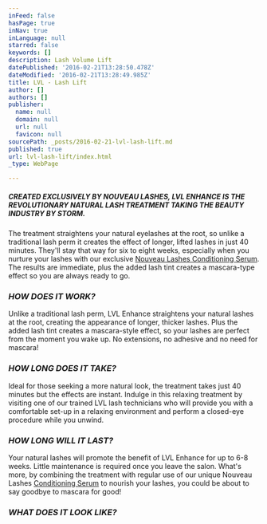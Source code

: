 ```yaml
---
inFeed: false
hasPage: true
inNav: true
inLanguage: null
starred: false
keywords: []
description: Lash Volume Lift
datePublished: '2016-02-21T13:28:50.478Z'
dateModified: '2016-02-21T13:28:49.985Z'
title: LVL - Lash Lift
author: []
authors: []
publisher:
  name: null
  domain: null
  url: null
  favicon: null
sourcePath: _posts/2016-02-21-lvl-lash-lift.md
published: true
url: lvl-lash-lift/index.html
_type: WebPage

---
```

##### CREATED EXCLUSIVELY BY NOUVEAU LASHES, LVL ENHANCE IS THE REVOLUTIONARY NATURAL LASH TREATMENT TAKING THE BEAUTY INDUSTRY BY STORM.

The treatment straightens your natural eyelashes at the root, so unlike a traditional lash perm it creates the effect of longer, lifted lashes in just 40 minutes. They'll stay that way for six to eight weeks, especially when you nurture your lashes with our exclusive [Nouveau Lashes Conditioning Serum][0]. The results are immediate, plus the added lash tint creates a mascara-type effect so you are always ready to go.

### _HOW DOES IT WORK?_

Unlike a traditional lash perm, LVL Enhance straightens your natural lashes at the root, creating the appearance of longer, thicker lashes. Plus the added lash tint creates a mascara-style effect, so your lashes are perfect from the moment you wake up. No extensions, no adhesive and no need for mascara! 

### _HOW LONG DOES IT TAKE?_

Ideal for those seeking a more natural look, the treatment takes just 40 minutes but the effects are instant. Indulge in this relaxing treatment by visiting one of our trained LVL lash technicians who will provide you with a comfortable set-up in a relaxing environment and perform a closed-eye procedure while you unwind.

### _HOW LONG WILL IT LAST?_

Your natural lashes will promote the benefit of LVL Enhance for up to 6-8 weeks. Little maintenance is required once you leave the salon. What's more, by combining the treatment with regular use of our unique Nouveau Lashes [Conditioning Serum][0] to nourish your lashes, you could be about to say goodbye to mascara for good!

### _WHAT DOES IT LOOK LIKE?_

[0]: https://nouveaulashes.com/shop/conditioning-serum/